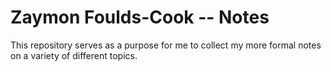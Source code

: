 # Zaymon Foulds-Cook -- Notes
This repository serves as a purpose for me to collect my more formal notes on a variety of different topics.
